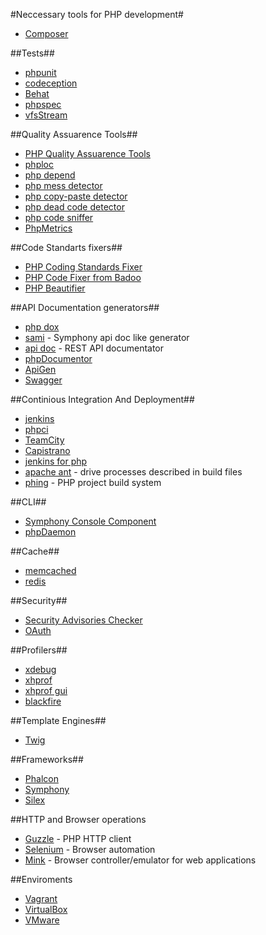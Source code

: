 #Neccessary tools for PHP development#

* [Composer](https://getcomposer.org/doc/00-intro.md)

##Tests##
* [phpunit](https://phpunit.de/index.html)
* [codeception](http://codeception.com/)
* [Behat](http://docs.behat.org/en/)
* [phpspec](http://www.phpspec.net/en/latest/)
* [vfsStream](http://vfs.bovigo.org/)

##Quality Assuarence Tools##

* [PHP Quality Assuarence Tools](http://phpqatools.org/)
* [phploc](https://github.com/sebastianbergmann/phploc)
* [php depend](http://pdepend.org/)
* [php mess detector](http://phpmd.org/)
* [php copy-paste detector](https://github.com/sebastianbergmann/phpcpd)
* [php dead code detector](https://github.com/sebastianbergmann/phpdcd)
* [php code sniffer](http://pear.php.net/package/PHP_CodeSniffer)
* [PhpMetrics](http://www.phpmetrics.org/)

##Code Standarts fixers##
* [PHP Coding Standards Fixer](http://cs.sensiolabs.org/)
* [PHP Code Fixer from Badoo](https://github.com/badoo/phpcf/)
* [PHP Beautifier](http://pear.php.net/package/PHP_Beautifier)

##API Documentation generators##
* [php dox](http://phpdox.de/index.html)
* [sami](https://github.com/FriendsOfPHP/Sami) - Symphony api doc like generator
* [api doc](http://apidocjs.com/) - REST API documentator
* [phpDocumentor](http://phpdoc.org/)
* [ApiGen](http://www.apigen.org/)
* [Swagger](http://swagger.io/)
 
##Continious Integration And Deployment##
* [jenkins](https://jenkins-ci.org/)
* [phpci](https://www.phptesting.org/)
* [TeamCity](https://www.jetbrains.com/teamcity/)
* [Capistrano](http://capistranorb.com/)
* [jenkins for php](http://jenkins-php.org/)
* [apache ant](http://ant.apache.org/) - drive processes described in build files
* [phing](https://www.phing.info/) -  PHP project build system

##CLI##
* [Symphony Console Component](http://symfony.com/doc/current/components/console/introduction.html)
* [phpDaemon](http://daemon.io/)

##Cache##
* [memcached](http://memcached.org/)
* [redis](http://redis.io/)

##Security##
* [Security Advisories Checker](https://security.sensiolabs.org/)
* [OAuth](http://php.net/manual/en/book.oauth.php)

##Profilers##
* [xdebug](http://xdebug.org/)
* [xhprof](http://www.php.net/manual/en/intro.xhprof.php)
* [xhprof gui](http://xhprof.io/)
* [blackfire](https://blackfire.io)

##Template Engines##
* [Twig](http://twig.sensiolabs.org/)

##Frameworks##
* [Phalcon](https://phalconphp.com)
* [Symphony](https://symfony.com/)
* [Silex](http://silex.sensiolabs.org/)

##HTTP and Browser operations
* [Guzzle](http://guzzle.readthedocs.org/en/latest/) - PHP HTTP client
* [Selenium](http://www.seleniumhq.org/) - Browser automation
* [Mink](http://mink.behat.org/en/latest/) -  Browser controller/emulator for web applications

##Enviroments
* [Vagrant](https://www.vagrantup.com/)
* [VirtualBox](https://www.virtualbox.org/wiki/Downloads)
* [VMware](https://www.vmware.com)


